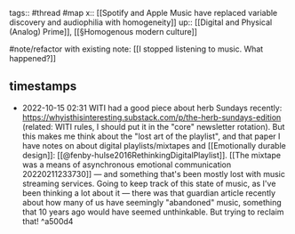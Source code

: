 tags:: #thread #map
x:: [[Spotify and Apple Music have replaced variable discovery and audiophilia with homogeneity]]
up:: [[Digital and Physical (Analog) Prime]], [[§Homogenous modern culture]]


#note/refactor with existing note:
[[I stopped listening to music. What happened?]]

## timestamps

- 2022-10-15 02:31 WITI had a good piece about herb Sundays recently: https://whyisthisinteresting.substack.com/p/the-herb-sundays-edition (related: WITI rules, I should put it in the "core" newsletter rotation). But this makes me think about the "lost art of the playlist", and that paper I have notes on about digital playlists/mixtapes and [[Emotionally durable design]]: [[@fenby-hulse2016RethinkingDigitalPlaylist]]. [[The mixtape was a means of asynchronous emotional communication 20220211233730]] — and something that's been mostly lost with music streaming services. Going to keep track of this state of music, as I've been thinking a lot about it — there was that guardian article recently about how many of us have seemingly "abandoned" music, something that 10 years ago would have seemed unthinkable. But trying to reclaim that!  ^a500d4
